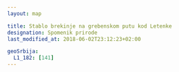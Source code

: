 ```yaml
---
layout: map

title: Stablo brekinje na grebenskom putu kod Letenke
designation: Spomenik prirode
last_modified_at: 2018-06-02T23:12:23+02:00

geoSrbija:
  L1_182: [141]
---
```

